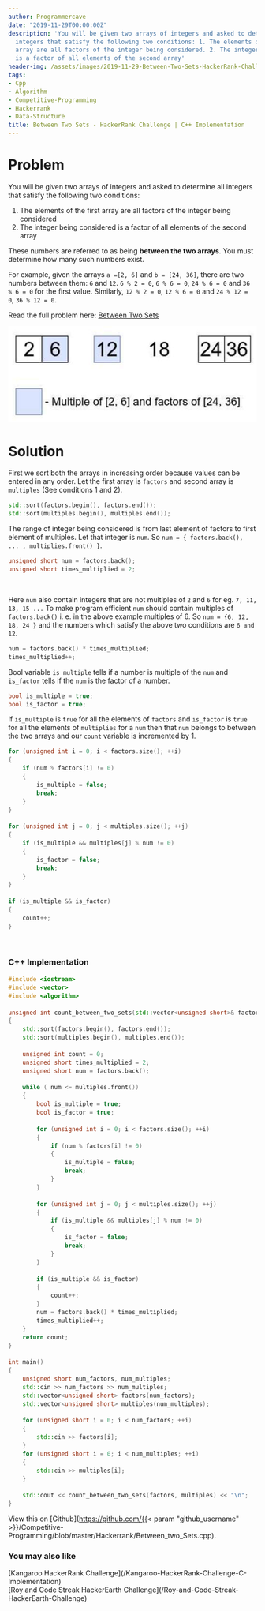 ```yaml
---
author: Programmercave
date: "2019-11-29T00:00:00Z"
description: 'You will be given two arrays of integers and asked to determine all
  integers that satisfy the following two conditions: 1. The elements of the first
  array are all factors of the integer being considered. 2. The integer being considered
  is a factor of all elements of the second array'
header-img: /assets/images/2019-11-29-Between-Two-Sets-HackerRank-Challenge/HR_betweentwosets.jpg
tags:
- Cpp
- Algorithm
- Competitive-Programming
- Hackerrank
- Data-Structure
title: Between Two Sets - HackerRank Challenge | C++ Implementation
---
```




<h1>Problem</h1>

You will be given two arrays of integers and asked to determine all integers that satisfy the following two conditions: 

  1. The elements of the first array are all factors of the integer being considered <br/>
  2. The integer being considered is a factor of all elements of the second array 

These numbers are referred to as being **between the two arrays**. You must determine how many such numbers exist.

For example, given the arrays `a =[2, 6]` and `b = [24, 36]`, there are two numbers between them: `6` and `12`. `6 % 2 = 0`, `6 % 6 = 0`, `24 % 6 = 0` and `36 % 6 = 0` for the first value. Similarly, `12 % 2 = 0`, `12 % 6 = 0` and `24 % 12 = 0`, `36 % 12 = 0`.

Read the full problem here: [Between Two Sets](https://www.hackerrank.com/challenges/between-two-sets/problem)

![Between Two Sets Hackerrank](/assets/images/2019-11-29-Between-Two-Sets-HackerRank-Challenge/HR_betweentwosets.jpg)

<h1>Solution</h1>

First we sort both the arrays in increasing order because values can be entered in any order. Let the first array is `factors` and second array is `multiples` (See conditions 1 and 2). 

```cpp
std::sort(factors.begin(), factors.end());
std::sort(multiples.begin(), multiples.end());
```

The range of integer being considered is from last element of factors to first element of multiples. Let that integer is `num`. So `num = { factors.back(), ... , multiplies.front() }`. 

```cpp
unsigned short num = factors.back();
unsigned short times_multiplied = 2;
```

<br/>

Here `num` also contain integers that are not multiples of `2` and `6` for eg. `7, 11, 13, 15 ...` To make program efficient `num` should contain multiples of `factors.back()` i. e. in the above example multiples of 6. So `num = {6, 12, 18, 24 }` and the numbers which satisfy the above two conditions are `6 and 12`.

```cpp
num = factors.back() * times_multiplied;
times_multiplied++;
```

Bool variable `is_multiple` tells if a number is  multiple of the `num` and `is_factor` tells if the `num` is the factor of a number. 

```cpp
bool is_multiple = true;
bool is_factor = true;
```

If `is_multiple` is `true` for all the elements of `factors` and `is_factor` is `true` for all the elements of `multiplies` for a `num` then that `num` belongs to between the two arrays and our `count` variable is incremented by 1.

```cpp
for (unsigned int i = 0; i < factors.size(); ++i)
{
    if (num % factors[i] != 0)
    {
        is_multiple = false;
        break;
    }
}

for (unsigned int j = 0; j < multiples.size(); ++j)
{
    if (is_multiple && multiples[j] % num != 0)
    {
        is_factor = false;
        break;
    }
}

if (is_multiple && is_factor)
{
    count++;
}
```

<br/>

<h3>C++ Implementation</h3>

```cpp
#include <iostream>
#include <vector>
#include <algorithm>

unsigned int count_between_two_sets(std::vector<unsigned short>& factors, std::vector<unsigned short>& multiples)
{
    std::sort(factors.begin(), factors.end());
    std::sort(multiples.begin(), multiples.end());

    unsigned int count = 0;
    unsigned short times_multiplied = 2;
    unsigned short num = factors.back();

    while ( num <= multiples.front())
    {
    	bool is_multiple = true;
        bool is_factor = true;
        
        for (unsigned int i = 0; i < factors.size(); ++i)
        {
            if (num % factors[i] != 0)
            {
                is_multiple = false;
                break;
            }
        }

        for (unsigned int j = 0; j < multiples.size(); ++j)
        {
            if (is_multiple && multiples[j] % num != 0)
            {
                is_factor = false;
                break;
            }
        }

        if (is_multiple && is_factor)
        {
            count++;
        }
        num = factors.back() * times_multiplied;
        times_multiplied++;
    }
    return count;
}

int main()
{
    unsigned short num_factors, num_multiples;
    std::cin >> num_factors >> num_multiples;
    std::vector<unsigned short> factors(num_factors);
    std::vector<unsigned short> multiples(num_multiples);

    for (unsigned short i = 0; i < num_factors; ++i)
    {
        std::cin >> factors[i];
    }
    for (unsigned short i = 0; i < num_multiples; ++i)
    {
        std::cin >> multiples[i];
    }
  
    std::cout << count_between_two_sets(factors, multiples) << "\n";
}
```

View this on [Github](https://github.com/{{< param "github_username" >}}/Competitive-Programming/blob/master/Hackerrank/Between_two_Sets.cpp).

<h3>You may also like</h3>
[Kangaroo HackerRank Challenge](/Kangaroo-HackerRank-Challenge-C-Implementation)<br/>
[Roy and Code Streak HackerEarth Challenge](/Roy-and-Code-Streak-HackerEarth-Challenge)




